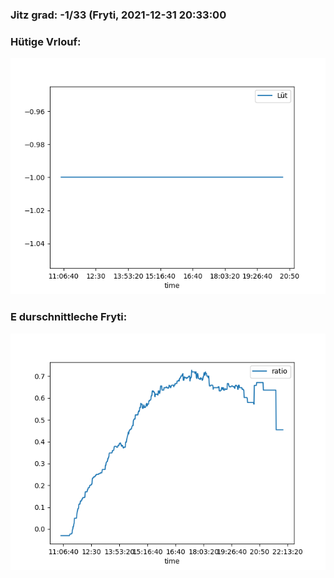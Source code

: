 ### Jitz grad: -1/33 (Fryti, 2021-12-31 20:33:00

### Hütige Vrlouf:
![Graph](Today.png)

### E durschnittleche Fryti:
![Graph](Fryti.png)